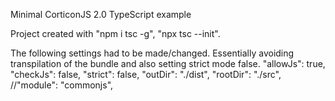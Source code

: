Minimal CorticonJS 2.0 TypeScript example 

Project created with "npm i tsc -g", "npx tsc --init".

The following settings had to be made/changed. Essentially avoiding transpilation of the bundle and also setting strict mode false.
"allowJs": true,
"checkJs": false,
"strict": false,
"outDir": "./dist",
"rootDir": "./src",
//"module": "commonjs",